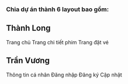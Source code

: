 ### Chia dự án thành 6 layout bao gồm:

## Thành Long

Trang chủ
Trang chi tiết phim
Trang đặt vé

## Trần Vương

Thông tin cá nhân
Đăng nhập
Đăng ký
Cập nhật